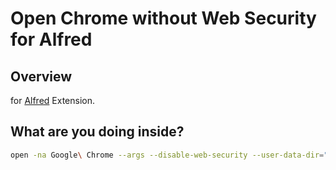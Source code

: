 # Open Chrome without Web Security for Alfred

## Overview

for [Alfred](http://www.alfredapp.com/) Extension.

## What are you doing inside?

```zsh
open -na Google\ Chrome --args --disable-web-security --user-data-dir="/tmp/chrome_dev"
```
